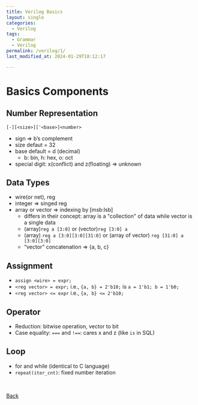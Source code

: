 ```yaml
---
title: Verilog Basics
layout: single
categories:
  - Verilog
tags:
  - Grammar
  - Verilog
permalink: /verilog/1/
last_modified_at: 2024-01-29T18:12:17

---
```


# Basics Components

## Number Representation

`[-][<size>]['<base>]<number>`

- sign ⇒ b’s complement
- size defaut = 32
- base default = d (decimal)
  - b: bin, h: hex, o: oct
- special digit: x(conflict) and z(floating) ⇒ unknown

## Data Types

- wire(or net), reg
- integer ⇒ singed reg
- array or vector ⇒ indexing by [msb:lsb]
  - differs in their concept: array is a "collection" of data while vector is a single data
  - (array)`reg a [3:0]` or (vector)`reg [3:0] a`
  - (array) `reg a [3:0][3:0][31:0]` or (array of vector) `reg [31:0] a [3:0][3:0]`
  - “vector” concatenation ⇒ {a, b, c}

## Assignment

- `assign <wire> = expr;`
- `<reg vector> = expr;` i.e., `{a, b} = 2'b10;` is `a = 1'b1; b = 1'b0;`
- `<reg vector> <= expr` i.e., `{a, b} <= 2'b10;`

## Operator

- Reduction:  bitwise operation, vector to bit
- Case equality: `===` and `!==`: cares x and z (like `is` in SQL)

## Loop

- for and while (identical to C language)
- `repeat(iter_cnt)`: fixed number iteration

<br>

[Back](/verilog/)